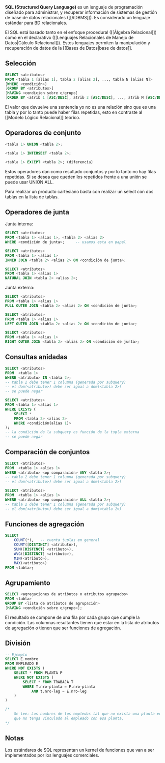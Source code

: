 **SQL (Structured Query Language)** es un lenguaje de programación diseñado para administrar, y recuperar información de sistemas de gestión de base de datos relacionales ([[RDBMS]]). Es considerado un lenguaje estándar para BD relacionales.

El SQL está basado tanto en el enfoque procedural ([[Álgebra Relacional]]) como en el declarativo ([[Lenguajes Relacionales de Manejo de Datos|Cálculo Relacional]]). Estos lenguajes permiten la manipulación y recuperación de datos de la [[Bases de Datos|base de datos]].

## Selección
```SQL
SELECT <atributos>
FROM <tabla 1 [alias 1], tabla 2 [alias 2], ..., tabla N [alias N]>
[WHERE <condición>]
[GROUP BY <atributos>]
[HAVING <condicion sobre c/grupo]
[ORDER BY <atrib 1 [ASC/DESC], atrib 2 [ASC/DESC], ..., atrib M [ASC/DESC]>];
```

El valor que devuelve una sentencia yo no es una relación sino que es una tabla y por lo tanto puede haber filas repetidas, esto en contraste al [[Modelo Lógico Relacional]] teórico.

## Operadores de conjunto
```SQL
<tabla 1> UNION <tabla 2>;

<tabla 1> INTERSECT <tabla 2>;

<tabla 1> EXCEPT <tabla 2>; (diferencia)
```
Estos operadores dan como resultado conjuntos y por lo tanto no hay filas repetidas. Si se desea que queden los repetidos frente a una unión se puede usar UNION ALL.

Para realizar un producto cartesiano basta con realizar un select con dos tablas en la lista de tablas.

## Operadores de junta
Junta interna:
```SQL
SELECT <atributos>
FROM <tabla 1> <alias 1>, <tabla 2> <alias 2>
WHERE <condición de junta>;		-- usamos esta en papel

SELECT <atributos>
FROM <tabla 1> <alias 1>
INNER JOIN <tabla 2> <alias 2> ON <condición de junta>;

SELECT <atributos>
FROM <tabla 1> <alias 1>
NATURAL JOIN <tabla 2> <alias 2>;
```
Junta externa:
```SQL
SELECT <atributos>
FROM <tabla 1> <alias 1>
FULL OUTER JOIN <tabla 2> <alias 2> ON <condición de junta>;

SELECT <atributos>
FROM <tabla 1> <alias 1>
LEFT OUTER JOIN <tabla 2> <alias 2> ON <condición de junta>;

SELECT <atributos>
FROM <tabla 1> <alias 1>
RIGHT OUTER JOIN <tabla 2> <alias 2> ON <condición de junta>;
```

## Consultas anidadas
```SQL
SELECT <atributos>
FROM  <tabla 1>
WHERE <atributo> IN <tabla 2>;
-- tabla 2 debe tener 1 columna (generada por subquery)
-- el dom(<atributo>) debe ser igual a dom(<tabla 2>)
-- se puede negar

SELECT <atributos>
FROM <tabla 1> <alias 1>
WHERE EXISTS (
	SELECT *
	FROM <tabla 2> <alias 2>
	WHERE <condición(alias 1)>
);
-- la condición de la subquery es función de la tupla externa
-- se puede negar
```

## Comparación de conjuntos
```SQL
SELECT <atributos>
FROM  <tabla 1> <alias 1>
WHERE <atributo> <op comparación> ANY <tabla 2>;
-- tabla 2 debe tener 1 columna (generada por subquery)
-- el dom(<atributo>) debe ser igual a dom(<tabla 2>)

SELECT <atributos>
FROM  <tabla 1> <alias 1>
WHERE <atributo> <op comparación> ALL <tabla 2>;
-- tabla 2 debe tener 1 columna (generada por subquery)
-- el dom(<atributo>) debe ser igual a dom(<tabla 2>)
```

## Funciones de agregación
```SQL
SELECT 
	COUNT(*),	-- cuenta tuplas en general
	COUNT([DISTINCT] <atributo>),
	SUM([DISTINCT] <atributo>),
	AVG([DISTINCT] <atributo>),
	MIN(<atributo>),
	MAX(<atributo>)
FROM <tabla>;
```

## Agrupamiento
```SQL
SELECT <agregaciones de atributos o atributos agrupados>
FROM <tabla>
GROUP BY <lista de atributos de agrupación>
[HAVING <condición sobre c/grupo>];
```
El resultado se compone de una fila por cada grupo que cumple la condición. Las columnas resultantes tienen que estar en la lista de atributos de agregación o tienen que ser funciones de agregación.

## División
```SQL
-- Ejemplo
SELECT E.nombre
FROM EMPLEADO E
WHERE NOT EXISTS (
	SELECT * FROM PLANTA P
	WHERE NOT EXISTS (
		SELECT * FROM TRABAJA T
		WHERE T.nro-planta = P.nro-planta
			AND t.nro-leg = E.nro-leg
	)
)

/*
	Se lee: Los nombres de los empledos tal que no exista una planta en plantas
 	que no tenga vinculado al empleado con esa planta.
*/
```

## Notas
Los estándares de SQL representan un kernel de funciones que van a ser implementados por los lenguajes comerciales.
